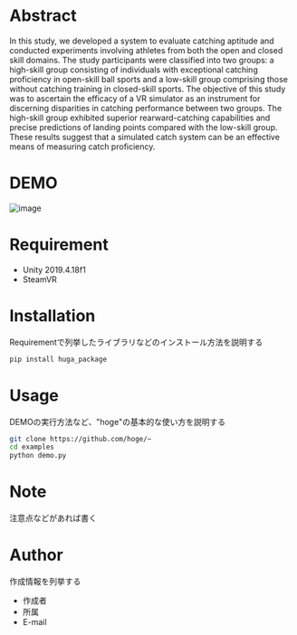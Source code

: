 # Abstract

In this study, we developed a system to evaluate catching aptitude and conducted experiments involving athletes from both the open and closed skill domains. The study participants were classified into two groups: a high-skill group consisting of individuals with exceptional catching proficiency in open-skill ball sports and a low-skill group comprising those without catching training in closed-skill sports. The objective of this study was to ascertain the efficacy of a VR simulator as an instrument for discerning disparities in catching performance between two groups. The high-skill group exhibited superior rearward-catching capabilities and precise predictions of landing points compared with the low-skill group. These results suggest that a simulated catch system can be an effective means of measuring catch proficiency.

# DEMO

![image](https://user-images.githubusercontent.com/64608456/234149578-04642ed2-eea3-4fc7-8ef7-d76e26ec2973.png)

# Requirement

* Unity 2019.4.18f1
* SteamVR 

# Installation

Requirementで列挙したライブラリなどのインストール方法を説明する

```bash
pip install huga_package
```

# Usage

DEMOの実行方法など、"hoge"の基本的な使い方を説明する

```bash
git clone https://github.com/hoge/~
cd examples
python demo.py
```

# Note

注意点などがあれば書く

# Author

作成情報を列挙する

* 作成者
* 所属
* E-mail
